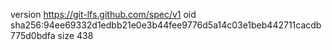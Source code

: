 version https://git-lfs.github.com/spec/v1
oid sha256:94ee69332d1edbb21e0e3b44fee9776d5a14c03e1beb442711cacdb775d0bdfa
size 438
